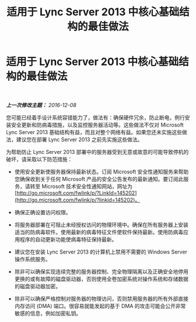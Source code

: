 ﻿---
title: 适用于 Lync Server 2013 中核心基础结构的最佳做法
TOCTitle: 适用于 Lync Server 2013 中核心基础结构的最佳做法
ms:assetid: 44aff88d-536c-4613-a81e-5398c9c6a648
ms:mtpsurl: https://technet.microsoft.com/zh-cn/library/Dn518328(v=OCS.15)
ms:contentKeyID: 60505964
ms.date: 12/10/2016
mtps_version: v=OCS.15
ms.translationtype: HT
---

# 适用于 Lync Server 2013 中核心基础结构的最佳做法

 

_**上一次修改主题：** 2016-12-08_

您可能已经着手设计系统容错能力了，做法有：确保硬件冗余，防止断电，例行安装安全更新和防病毒措施，以及监控服务器活动等。这些做法不仅对 Microsoft Lync Server 2013 基础结构有益，而且对整个网络有益。如果您还未实施这些做法，建议您在部署 Lync Server 2013 之前先实施这些做法。

为帮助防止 Lync Server 2013 部署中的服务器受到无意或故意的可能导致停机的破坏，请采取以下防范措施：

  - 使用安全更新使服务器保持最新状态。订阅 Microsoft 安全性通知服务来帮助您确保收到关于任何 Microsoft 产品的安全公告发布的最新通知。要订阅此服务，请转至 Microsoft 技术安全性通知网站，网址为 [http://go.microsoft.com/fwlink/p/?LinkId=145202](http://go.microsoft.com/fwlink/p/?linkid=145202)。

  - 确保正确设置访问权限。

  - 将服务器部署在可阻止未经授权访问的物理环境中。确保在所有服务器上安装适当的防病毒软件。使用最新的病毒特征文件使软件保持最新。使用防病毒应用程序的自动更新功能使病毒特征保持最新。

  - 建议您在安装 Lync Server 2013 的计算机上禁用不需要的 Windows Server 操作系统服务。

  - 除非可以确保实现连续完整的服务器控制、完全物理隔离以及正确安全地停用更换的或有故障的磁盘驱动器，否则使用全卷加密系统对操作系统和存储数据的磁盘驱动器加密。

  - 除非可以确保严格控制对服务器的物理访问，否则禁用服务器的所有外部直接内存访问 (DMA) 端口。很容易就能发起的基于 DMA 的攻击可能会公开非常敏感的信息，例如加密私钥。

